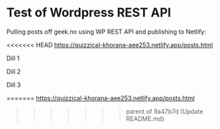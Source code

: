 # Test of Wordpress REST API

Pulling posts off geek.no using WP REST API and publishing to Netlify: 

<<<<<<< HEAD
https://quizzical-khorana-aee253.netlify.app/posts.html

Dill 1

Dill 2

Dill 3

=======
https://quizzical-khorana-aee253.netlify.app/posts.html
>>>>>>> parent of 9a47b7d (Update README.md)
